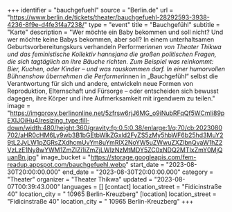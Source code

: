 +++
identifier = "bauchgefuehl"
source = "Berlin.de"
url = "https://www.berlin.de/tickets/theater/bauchgefuehl-28292593-3938-4236-8f9e-d4fe3f4a7238/"
type = "event"
title = "Bauchgefühl"
subtitle = "Karte"
description = "Wer möchte ein Baby bekommen und soll nicht? Und wer möchte keine Babys bekommen, aber soll? In einem unterhaltsamen Geburtsvorbereitungskurs verhandeln Performer*innen von Theater Thikwa und das feministische Kollektiv hannsjana die großen politischen Fragen, die sich tagtäglich an ihre Bäuche richten. Zum Beispiel was reinkommt: Bier, Kuchen, oder Kinder – und was rauskommen darf. In einer humorvollen Bühnenshow übernehmen die Performer*innen in „Bauchgefühl“ selbst die Verantwortung für sich und andere, entwickeln neue Formen von Reproduktion, Elternschaft und Fürsorge – oder entscheiden sich bewusst dagegen, ihre Körper und ihre Aufmerksamkeit mit irgendwem zu teilen."
image = "https://imgproxy.berlinonline.net/5zfrsw6rjJ6MG_o9iNubRFqQf5WCmIi89pEXIJOiHu4/resizing_type:fill-down/width:480/height:360/gravity:fp:0.5:0.38/enlarge:1/q:70/cb:2023080702/aHR0cHM6Ly9wb3B1bGEtbWlkZGxld2FyZS5zMy5hbWF6b25hd3MuY29tL2JvLW1pZGRsZXdhcmUvYm8uYmRlX2NoYW5uZWwuZXZlbnQvaW1hZ2VzLzE1Ny8wYWM1ZmZlZi1iZmZjLWIzNzMtMDY5ZC0xNDQ2MTIxZmY0MjQuanBn.jpg"
image_bucket = "https://storage.googleapis.com/fem-readup.appspot.com/bauchgefuehl.webp"
start_date = "2023-08-30T20:00:00.000"
end_date = "2023-08-30T20:00:00.000"
category = "Theater"
organizer = "Theater Thikwa"
updated = "2023-08-07T00:39:43.000"
languages = []
[contact]
location_street = "Fidicinstraße 40"
location_city = " 10965 Berlin-Kreuzberg"
[location]
location_street = "Fidicinstraße 40"
location_city = " 10965 Berlin-Kreuzberg"
+++